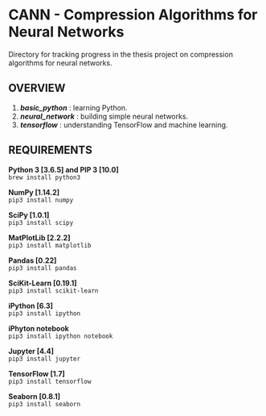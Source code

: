 # CANN - Compression Algorithms for Neural Networks

Directory for tracking progress in the thesis project on compression algorithms for neural networks.

## OVERVIEW

1. _**basic_python**_ : learning Python.
2. _**neural_network**_ : building simple neural networks.
3. _**tensorflow**_ : understanding TensorFlow and machine learning.

## REQUIREMENTS
 
**Python 3 [3.6.5] and PIP 3 [10.0]**  
`brew install python3`
 
**NumPy [1.14.2]**  
`pip3 install numpy`  

**SciPy [1.0.1]**  
`pip3 install scipy`
 
**MatPlotLib [2.2.2]**  
`pip3 install matplotlib`

**Pandas [0.22]**  
`pip3 install pandas`

**SciKit-Learn [0.19.1]**  
`pip3 install scikit-learn`
   
**iPython [6.3]**  
`pip3 install ipython`
 
**iPhyton notebook**  
`pip3 install ipython notebook`
 
**Jupyter [4.4]**  
`pip3 install jupyter`

**TensorFlow [1.7]**  
`pip3 install tensorflow`

**Seaborn [0.8.1]**  
`pip3 install seaborn`
